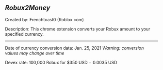 *****Robux2Money*****
---------------------------------------------------------
Created by: Frenchtoast0 (Roblox.com)


Description:
This chrome extension converts your Robux amount
to your specified currency.

---------------------------------------------------------
Date of currency conversion data: Jan. 25, 2021
*Warning: conversion values may change over time*

Devex rate: 100,000 Robux for $350 USD = 0.0035 USD
